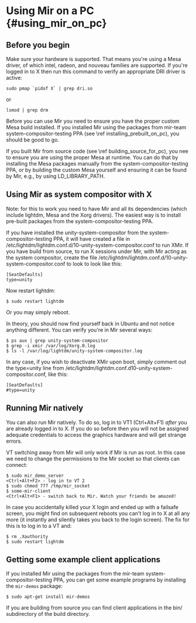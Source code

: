 Using Mir on a PC {#using_mir_on_pc}
=================

Before you begin
----------------

Make sure your hardware is supported. That means you're using a Mesa driver,
of which intel, radeon, and nouveau families are supported. If you're logged
in to X then run this command to verify an appropriate DRI driver is active:

    sudo pmap `pidof X` | grep dri.so

or

    lsmod | grep drm

Before you can use Mir you need to ensure you have the proper custom Mesa
build installed. If you installed Mir using the packages from mir-team
system-compositor-testing PPA (see \ref installing_prebuilt_on_pc), you
should be good to go.

If you built Mir from source code (see \ref building_source_for_pc), you
nee to ensure you are using the proper Mesa at runtime. You can do that by
installing the Mesa packages manually from the system-compositor-testing PPA,
or by building the custom Mesa yourself and ensuring it can be found by Mir,
e.g., by using LD_LIBRARY_PATH.

Using Mir as system compositor with X
-------------------------------------

Note: for this to work you need to have Mir and all its dependencies (which
include lightdm, Mesa and the Xorg drivers). The easiest way is to install
pre-built packages from the system-compositor-testing PPA.

If you have installed the unity-system-compositor from
the system-compositor-testing PPA, it will have created a file in
/etc/lightdm/lightdm.conf.d/10-unity-system-compositor.conf to run XMir. If you
have build from source, to run X sessions under Mir, with Mir acting as the
system compositor, create the file
/etc/lightdm/lightdm.conf.d/10-unity-system-compositor.conf to look to look like
this:

    [SeatDefaults]
    type=unity

Now restart lightdm:

    $ sudo restart lightdm

Or you may simply reboot.

In theory, you should now find yourself back in Ubuntu and not notice
anything different. You can verify you're in Mir several ways:

    $ ps aux | grep unity-system-compositor
    $ grep -i xmir /var/log/Xorg.0.log
    $ ls -l /var/log/lightdm/unity-system-compositor.log


In any case, if you wish to deactivate XMir upon boot, simply comment out
the type=unity line from
/etc/lightdm/lightdm.conf.d10-unity-system-compositor.conf, like this:

    [SeatDefaults]
    #type=unity


Running Mir natively
--------------------

You can also run Mir natively. To do so, log in to VT1 (Ctrl+Alt+F1) _after_
you are already logged in to X.  If you do so before then you will not be
assigned adequate credentials to access the graphics hardware and will get
strange errors.

VT switching away from Mir will only work if Mir is run as root. In this case
we need to change the permissions to the Mir socket so that clients can
connect:

    $ sudo mir_demo_server
    <Ctrl+Alt+F2> - log in to VT 2
    $ sudo chmod 777 /tmp/mir_socket
    $ some-mir-client
    <Ctrl+Alt+F1> - switch back to Mir. Watch your friends be amazed!

In case you accidentally killed your X login and ended up with a failsafe
screen, you might find on subsequent reboots you can't log in to X at all any
more (it instantly and silently takes you back to the login screen).  The fix
for this is to log in to a VT and:

    $ rm .Xauthority
    $ sudo restart lightdm

Getting some example client applications
----------------------------------------

If you installed Mir using the packages from the mir-team
system-compositor-testing PPA, you can
get some example programs by installing the `mir-demos` package:

    $ sudo apt-get install mir-demos

If you are building from source you can find client applications in the bin/
subdirectory of the build directory.

